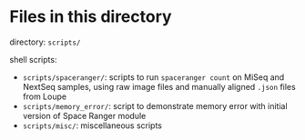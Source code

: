# Files in this directory

directory: `scripts/`

shell scripts:

- `scripts/spaceranger/`: scripts to run `spaceranger count` on MiSeq and NextSeq samples, using raw image files and manually aligned `.json` files from Loupe
- `scripts/memory_error/`: script to demonstrate memory error with initial version of Space Ranger module
- `scripts/misc/`: miscellaneous scripts

